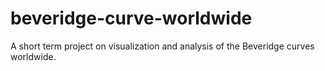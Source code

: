 # beveridge-curve-worldwide
A short term project on visualization and analysis of the Beveridge curves worldwide.
